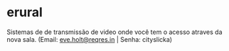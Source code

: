 # erural
Sistemas de de transmissão de video onde você tem o acesso atraves da nova sala. (Email: eve.holt@reqres.in | Senha: cityslicka)
